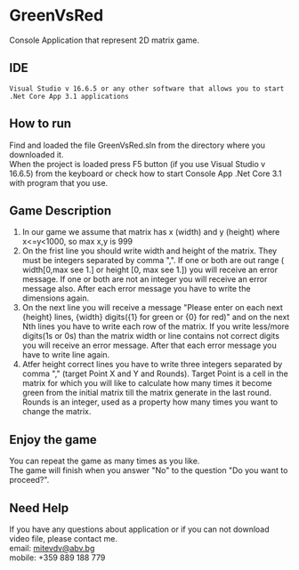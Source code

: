 # GreenVsRed
Console Application that represent 2D matrix game.

## IDE
```
Visual Studio v 16.6.5 or any other software that allows you to start .Net Core App 3.1 applications
```

## How to run
Find and loaded the file GreenVsRed.sln from the directory where you downloaded it.</br>
When the project is loaded press F5 button (if you use Visual Studio v 16.6.5) from the keyboard or check how to start Console App .Net Core 3.1 with program that you use.</br>

## Game Description
1. In our game we assume that matrix has x (width) and y (height) where x<=y<1000, so max x,y is 999</br>
2. On the frist line you should write width and height of the matrix. They must be integers separated by comma ",". If one or both are out range ( width[0,max see 1.] or height [0, max see 1.]) you will receive an error message. If one or both are not an integer you will receive an error message also. After each error message you have to write the dimensions again.
3. On the next line you will receive a message "Please enter on each next {height} lines, {width} digits({1} for green or {0} for red)" and on the next Nth lines you have to write each row of the matrix. If you write less/more digits(1s or 0s) than the matrix width or line contains not correct digits you will receive an error message. After that each error message you have to write line again.</br>
5. Atfer height correct lines you have to write three integers separated by comma "," (target Point X and Y and Rounds). Target Point is a cell in the matrix for which you will like to calculate how many times it become green from the initial matrix till the matrix generate in the last round. Rounds is an integer, used as a property how many times you want to change the matrix.</br>   

## Enjoy the game
You can repeat the game as many times as you like.</br>
The game will finish when you answer "No" to the question "Do you want to proceed?".</br>

## Need Help
If you have any questions about application or if you can not download video file, please contact me.</br>
email: mitevdv@abv.bg</br>
mobile: +359 889 188 779</br>